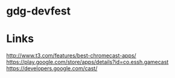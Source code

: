 gdg-devfest
===========


Links
=====

http://www.t3.com/features/best-chromecast-apps/
https://play.google.com/store/apps/details?id=co.essh.gamecast
https://developers.google.com/cast/
